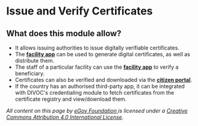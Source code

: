 # Issue and Verify Certificates

## What does this module allow?&#x20;

* It allows issuing authorities to issue digitally verifiable certificates.&#x20;
* The [**facility app**](facility-app.md) can be used to generate digital certificates, as well as distribute them.
* The staff of a particular facility can use the [**facility app**](facility-app.md) to verify a beneficiary.
* Certificates can also be verified and downloaded via the [**citizen portal**](citizen-portal.md#3.-for-certificate-verification). &#x20;
* If the country has an authorised third-party app, it can be integrated with DIVOC's credentialing module to fetch certificates from the certificate registry and view/download them.



_All content on this page by_ [_eGov Foundation_ ](https://egov.org.in)_is licensed under a_ [_Creative Commons Attribution 4.0 International License_](http://creativecommons.org/licenses/by/4.0/)_._
